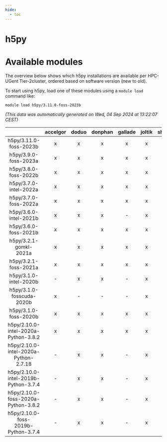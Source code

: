 ```yaml
---
hide:
  - toc
---
```


h5py
====

# Available modules


The overview below shows which h5py installations are available per HPC-UGent Tier-2cluster, ordered based on software version (new to old).

To start using h5py, load one of these modules using a `module load` command like:

```shell
module load h5py/3.11.0-foss-2023b
```

*(This data was automatically generated on Wed, 04 Sep 2024 at 13:22:07 CEST)*  

| |accelgor|doduo|donphan|gallade|joltik|shinx|skitty|
| :---: | :---: | :---: | :---: | :---: | :---: | :---: | :---: |
|h5py/3.11.0-foss-2023b|x|x|x|x|x|x|x|
|h5py/3.9.0-foss-2023a|x|x|x|x|x|x|x|
|h5py/3.8.0-foss-2022b|x|x|x|x|x|-|x|
|h5py/3.7.0-intel-2022a|x|x|x|x|x|-|x|
|h5py/3.7.0-foss-2022a|x|x|x|x|x|-|x|
|h5py/3.6.0-intel-2021b|x|x|x|-|x|-|x|
|h5py/3.6.0-foss-2021b|x|x|x|x|x|-|x|
|h5py/3.2.1-gomkl-2021a|x|x|x|x|x|-|x|
|h5py/3.2.1-foss-2021a|x|x|x|x|x|-|x|
|h5py/3.1.0-intel-2020b|-|x|x|-|x|-|x|
|h5py/3.1.0-fosscuda-2020b|x|-|-|-|x|-|-|
|h5py/3.1.0-foss-2020b|x|x|x|x|x|-|x|
|h5py/2.10.0-intel-2020a-Python-3.8.2|x|x|x|x|x|-|x|
|h5py/2.10.0-intel-2020a-Python-2.7.18|-|x|x|-|x|-|x|
|h5py/2.10.0-intel-2019b-Python-3.7.4|-|x|x|-|x|-|x|
|h5py/2.10.0-foss-2020a-Python-3.8.2|-|x|x|-|x|-|x|
|h5py/2.10.0-foss-2019b-Python-3.7.4|-|x|x|-|x|-|x|
